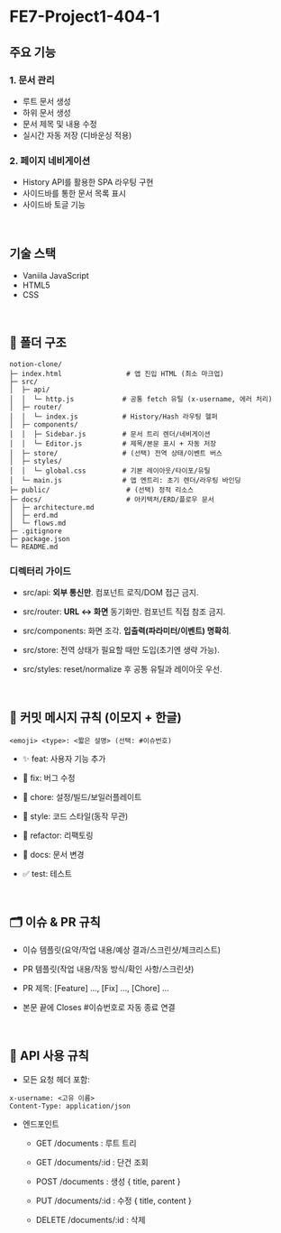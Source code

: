 # FE7-Project1-404-1

## 주요 기능

### 1. 문서 관리
- 루트 문서 생성
- 하위 문서 생성
- 문서 제목 및 내용 수정
- 실시간 자동 저장 (디바운싱 적용)

### 2. 페이지 네비게이션
- History API를 활용한 SPA 라우팅 구현
- 사이드바를 통한 문서 목록 표시
- 사이드바 토글 기능

<br>

## 기술 스택
- Vaniila JavaScript
- HTML5
- CSS

<br>

## 🧱 폴더 구조

```
notion-clone/
├─ index.html                # 앱 진입 HTML (최소 마크업)
├─ src/
│  ├─ api/
│  │  └─ http.js            # 공통 fetch 유틸 (x-username, 에러 처리)
│  ├─ router/
│  │  └─ index.js           # History/Hash 라우팅 헬퍼
│  ├─ components/
│  │  ├─ Sidebar.js         # 문서 트리 렌더/네비게이션
│  │  └─ Editor.js          # 제목/본문 표시 + 자동 저장
│  ├─ store/                # (선택) 전역 상태/이벤트 버스
│  ├─ styles/
│  │  └─ global.css         # 기본 레이아웃/타이포/유틸
│  └─ main.js               # 앱 엔트리: 초기 렌더/라우팅 바인딩
├─ public/                   # (선택) 정적 리소스
├─ docs/                     # 아키텍처/ERD/플로우 문서
│  ├─ architecture.md
│  ├─ erd.md
│  └─ flows.md
├─ .gitignore
├─ package.json
└─ README.md
```

### **디렉터리 가이드**

- src/api: **외부 통신만**. 컴포넌트 로직/DOM 접근 금지.
    
- src/router: **URL ↔ 화면** 동기화만. 컴포넌트 직접 참조 금지.
    
- src/components: 화면 조각. **입출력(파라미터/이벤트) 명확히**.
    
- src/store: 전역 상태가 필요할 때만 도입(초기엔 생략 가능).
    
- src/styles: reset/normalize 후 공통 유틸과 레이아웃 우선.

<br>

## 🧾 커밋 메시지 규칙 (이모지 + 한글)

```
<emoji> <type>: <짧은 설명> (선택: #이슈번호)
```

- ✨ feat: 사용자 기능 추가
    
- 🐛 fix: 버그 수정
    
- 🧰 chore: 설정/빌드/보일러플레이트
    
- 🎨 style: 코드 스타일(동작 무관)
    
- 🧼 refactor: 리팩토링
    
- 📝 docs: 문서 변경
    
- ✅ test: 테스트

<br>

## 🗂️ 이슈 & PR 규칙

- 이슈 템플릿(요약/작업 내용/예상 결과/스크린샷/체크리스트)
    
- PR 템플릿(작업 내용/작동 방식/확인 사항/스크린샷)
    
- PR 제목: [Feature] ..., [Fix] ..., [Chore] ...
    
- 본문 끝에 Closes #이슈번호로 자동 종료 연결

<br>

## 🔌 API 사용 규칙

- 모든 요청 헤더 포함:    

```
x-username: <고유 이름>
Content-Type: application/json
```
    
- 엔드포인트
    
    - GET /documents : 루트 트리
        
    - GET /documents/:id : 단건 조회
        
    - POST /documents : 생성 { title, parent }
        
    - PUT /documents/:id : 수정 { title, content }
        
    - DELETE /documents/:id : 삭제
